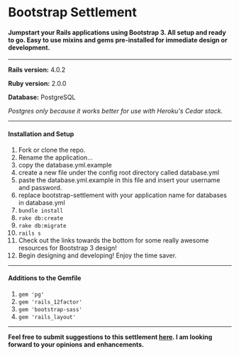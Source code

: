 # Bootstrap Settlement

#### Jumpstart your Rails applications using Bootstrap 3.  All setup and ready to go.  Easy to use mixins and gems pre-installed for immediate design or development.
****

**Rails version:** 4.0.2


**Ruby version:** 2.0.0


**Database:** PostgreSQL

*Postgres only because it works better for use with Heroku's Cedar stack.*

****


#### Installation and Setup

1.  Fork or clone the repo.
  1. Rename the application...
2.  copy the database.yml.example
  1.  create a new file under the config root directory called database.yml
  2.  paste the database.yml.example in this file and insert your username and password.
  3.  replace bootstrap-settlement with your application name for databases in database.yml
3.  `bundle install`
4.  `rake db:create`
5.  `rake db:migrate`
6.  `rails s` 
7.  Check out the links towards the bottom for some really awesome resources for Bootstrap 3 design!
8.  Begin designing and developing!  Enjoy the time saver.


****

#### Additions to the Gemfile
1.  `gem 'pg'`
2.  `gem 'rails_12factor'`
3.  `gem 'bootstrap-sass'`
3.  `gem 'rails_layout'`

****


**Feel free to submit suggestions to this settlement [here].  I am looking forward to your opinions and enhancements.**

[here]:https://github.com/viaforge/bootstrap-settlement/issues/new